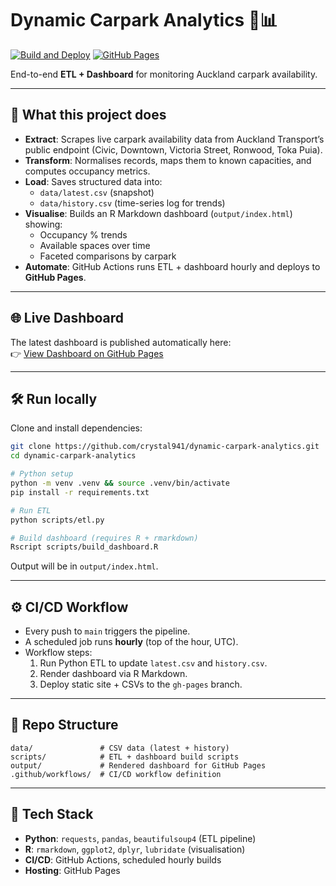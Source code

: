 # Dynamic Carpark Analytics 🚗📊

[![Build and Deploy](https://github.com/crystal941/dynamic-carpark-analytics/actions/workflows/deploy.yml/badge.svg)](https://github.com/crystal941/dynamic-carpark-analytics/actions/workflows/deploy.yml)
[![GitHub Pages](https://img.shields.io/badge/GitHub%20Pages-Live-brightgreen)](https://crystal941.github.io/dynamic-carpark-analytics/)

End-to-end **ETL + Dashboard** for monitoring Auckland carpark availability.

---

## 🔎 What this project does
- **Extract**: Scrapes live carpark availability data from Auckland Transport’s public endpoint (Civic, Downtown, Victoria Street, Ronwood, Toka Puia).  
- **Transform**: Normalises records, maps them to known capacities, and computes occupancy metrics.  
- **Load**: Saves structured data into:
  - `data/latest.csv` (snapshot)  
  - `data/history.csv` (time-series log for trends)  
- **Visualise**: Builds an R Markdown dashboard (`output/index.html`) showing:
  - Occupancy % trends  
  - Available spaces over time  
  - Faceted comparisons by carpark  
- **Automate**: GitHub Actions runs ETL + dashboard hourly and deploys to **GitHub Pages**.

---

## 🌐 Live Dashboard
The latest dashboard is published automatically here:  
👉 [View Dashboard on GitHub Pages](https://crystal941.github.io/dynamic-carpark-analytics/)

---

## 🛠 Run locally
Clone and install dependencies:

```bash
git clone https://github.com/crystal941/dynamic-carpark-analytics.git
cd dynamic-carpark-analytics

# Python setup
python -m venv .venv && source .venv/bin/activate
pip install -r requirements.txt

# Run ETL
python scripts/etl.py

# Build dashboard (requires R + rmarkdown)
Rscript scripts/build_dashboard.R
```

Output will be in `output/index.html`.

---

## ⚙️ CI/CD Workflow
- Every push to `main` triggers the pipeline.  
- A scheduled job runs **hourly** (top of the hour, UTC).  
- Workflow steps:
  1. Run Python ETL to update `latest.csv` and `history.csv`.  
  2. Render dashboard via R Markdown.  
  3. Deploy static site + CSVs to the `gh-pages` branch.  

---

## 📂 Repo Structure
```
data/               # CSV data (latest + history)
scripts/            # ETL + dashboard build scripts
output/             # Rendered dashboard for GitHub Pages
.github/workflows/  # CI/CD workflow definition
```

---

## 🚀 Tech Stack
- **Python**: `requests`, `pandas`, `beautifulsoup4` (ETL pipeline)  
- **R**: `rmarkdown`, `ggplot2`, `dplyr`, `lubridate` (visualisation)  
- **CI/CD**: GitHub Actions, scheduled hourly builds  
- **Hosting**: GitHub Pages  
